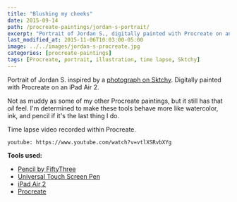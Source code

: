 ```yaml
---
title: "Blushing my cheeks"
date: 2015-09-14
path: /procreate-paintings/jordan-s-portrait/
excerpt: "Portrait of Jordan S., digitally painted with Procreate on an iPad."
last_modified_at: 2015-11-06T10:03:00-05:00
image: ../../images/jordan-s-procreate.jpg
categories: [procreate-paintings]
tags: [Procreate, portrait, illustration, time lapse, Sktchy]
---
```


Portrait of Jordan S. inspired by a [photograph on Sktchy](https://sktchy.com/BXA9OC). Digitally painted with Procreate on an iPad Air 2. 

Not as muddy as some of my other Procreate paintings, but it still has that *oil* feel. I'm determined to make these tools behave more like watercolor, ink, and pencil if it's the last thing I do.

Time lapse video recorded within Procreate.

`youtube: https://www.youtube.com/watch?v=vtlXSRvbXYg`

**Tools used:**

- [Pencil by FiftyThree](https://amzn.to/35tCkJW)
- [Universal Touch Screen Pen](https://www.amazon.com/gp/product/B00575TN42/ref=as_li_ss_tl?ie=UTF8&camp=1789&creative=390957&creativeASIN=B00575TN42&linkCode=as2&tag=mademist-20)
- [iPad Air 2](https://en.wikipedia.org/wiki/IPad_Air_2)
- [Procreate](https://procreate.art/)
